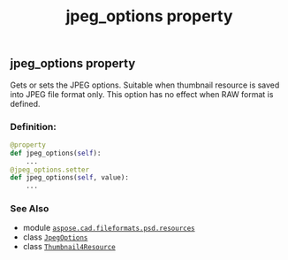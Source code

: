 ﻿---
title: jpeg_options property
second_title: Aspose.CAD for Python via .NET API References
description: 
type: docs
weight: 100
url: /aspose.cad.fileformats.psd.resources/thumbnail4resource/jpeg_options/
is_root: false
---

## jpeg_options property


Gets or sets the JPEG options. Suitable when thumbnail resource is saved into JPEG file format only. This option has no effect when RAW format is defined.
### Definition:
```python
@property
def jpeg_options(self):
    ...
@jpeg_options.setter
def jpeg_options(self, value):
    ...
```

### See Also
* module [`aspose.cad.fileformats.psd.resources`](../../)
* class [`JpegOptions`](/cad/python-net/aspose.cad.imageoptions/jpegoptions)
* class [`Thumbnail4Resource`](/cad/python-net/aspose.cad.fileformats.psd.resources/thumbnail4resource)
